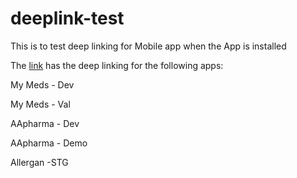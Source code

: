 # deeplink-test

This is to test deep linking for Mobile app when the App is installed

The [link](https://mymedsandme.github.io/deeplink-test/) has the deep linking for the following apps:

My Meds - Dev
</p>
My Meds - Val
</p>

AApharma - Dev
</p>
AApharma - Demo
</p>

Allergan -STG
